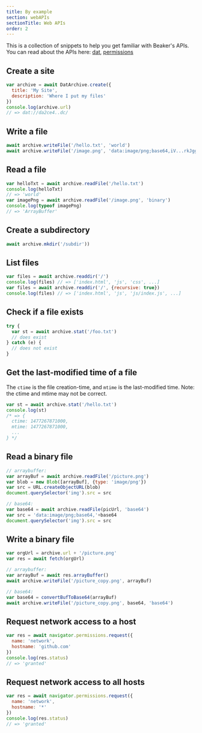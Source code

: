```yaml
---
title: By example
section: webAPIs
sectionTitle: Web APIs
order: 2
---
```


This is a collection of snippets to help you get familiar with Beaker's APIs.
You can read about the APIs here: [dat](./dat.html), [permissions](./permissions.html)

## Create a site

```js
var archive = await DatArchive.create({
  title: 'My Site',
  description: 'Where I put my files'
})
console.log(archive.url)
// => dat://da2ce4..dc/
```

## Write a file

```js
await archive.writeFile('/hello.txt', 'world')
await archive.writeFile('/image.png', 'data:image/png;base64,iV...rkJggg==', 'base64')
```

## Read a file

```js
var helloTxt = await archive.readFile('/hello.txt')
console.log(helloTxt)
// => 'world'
var imagePng = await archive.readFile('/image.png', 'binary')
console.log(typeof imagePng)
// => 'ArrayBuffer'
```

## Create a subdirectory

```js
await archive.mkdir('/subdir'))
```

## List files

```js
var files = await archive.readdir('/')
console.log(files) // => ['index.html', 'js', 'css', ...]
var files = await archive.readdir('/', {recursive: true})
console.log(files) // => ['index.html', 'js', 'js/index.js', ...]
```

## Check if a file exists

```js
try {
  var st = await archive.stat('/foo.txt')
  // does exist
} catch (e) {
  // does not exist
}
```

## Get the last-modified time of a file

The `ctime` is the file creation-time, and `mtime` is the last-modified time.
Note: the ctime and mtime may not be correct.

```js
var st = await archive.stat('/hello.txt')
console.log(st)
/* => {
  ctime: 1477267871000,
  mtime: 1477267871000,
  ...
} */
```

## Read a binary file

```js
// arraybuffer:
var arrayBuf = await archive.readFile('/picture.png')
var blob = new Blob([arrayBuf], {type: 'image/png'})
var src = URL.createObjectURL(blob)
document.querySelector('img').src = src

// base64:
var base64 = await archive.readFile(picUrl, 'base64')
var src = 'data:image/png;base64,'+base64
document.querySelector('img').src = src
```

## Write a binary file

```js
var orgUrl = archive.url + '/picture.png'
var res = await fetch(orgUrl)

// arraybuffer:
var arrayBuf = await res.arrayBuffer()
await archive.writeFile('/picture_copy.png', arrayBuf)

// base64:
var base64 = convertBufToBase64(arrayBuf)
await archive.writeFile('/picture_copy.png', base64, 'base64')
```

## Request network access to a host

```js
var res = await navigator.permissions.request({
  name: 'network',
  hostname: 'github.com'
})
console.log(res.status)
// => 'granted'
```

## Request network access to all hosts

```js
var res = await navigator.permissions.request({
  name: 'network',
  hostname: '*'
})
console.log(res.status)
// => 'granted'
```